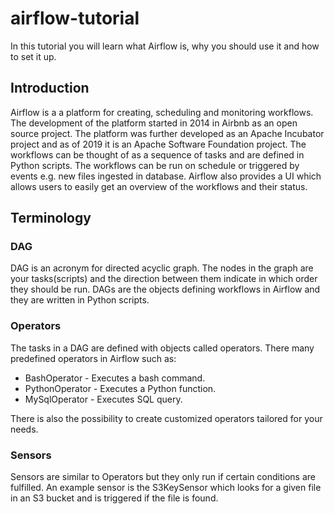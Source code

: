 # airflow-tutorial
In this tutorial you will learn what Airflow is, why you should use it and how to set it up.

## Introduction

Airflow is a a platform for creating, scheduling and monitoring workflows. The development of the platform started in 2014 in Airbnb as an open source project. The platform was further developed as an Apache Incubator project and as of 2019 it is an Apache Software Foundation project. The workflows can be thought of as a sequence of tasks and are defined in Python scripts. The workflows can be run on schedule or triggered by events e.g. new files ingested in database. Airflow also provides a UI which allows users to easily get an overview of the workflows and their status.

## Terminology

### DAG

DAG is an acronym for directed acyclic graph. The nodes in the graph are your tasks(scripts) and the direction between them indicate in which order they should be run. 
DAGs are the objects defining workflows in Airflow and they are written in Python scripts.

### Operators

The tasks in a DAG are defined with objects called operators. There many predefined operators in Airflow such as:

* BashOperator - Executes a bash command.
* PythonOperator - Executes a Python function.
* MySqlOperator - Executes SQL query.

There is also the possibility to create customized operators tailored for your needs.

### Sensors

Sensors are similar to Operators but they only run if certain conditions are fulfilled. An example sensor is the S3KeySensor which looks for a given file in an S3 bucket and is triggered if the file is found.

